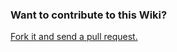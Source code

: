 ### Want to contribute to this Wiki?

[Fork it and send a pull request.](https://github.com/Tyriar/wiki-sync-example-wiki)
